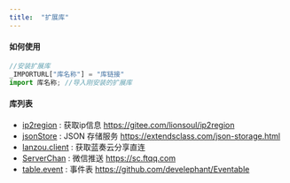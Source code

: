 ```yaml
---
title:  "扩展库"
---
```



#### 如何使用

```js
//安装扩展库
_IMPORTURL["库名称"] = "库链接"
import 库名称; //导入刚安装的扩展库
```

#### 库列表

- [ip2region](http://suiang.cn/aardio/lib/ip2region.tar.lzma) : 获取ip信息 https://gitee.com/lionsoul/ip2region
- [jsonStore](samples/jsonStore.html) : JSON 存储服务 https://extendsclass.com/json-storage.html
- [lanzou.client](samples/lanzou.html) : 获取蓝奏云分享直连
- [ServerChan](http://suiang.cn/aardio/lib/ServerChan.tar.lzma) : 微信推送 https://sc.ftqq.com
- [table.event](http://suiang.cn/aardio/lib/table.event.tar.lzma) : 事件表 https://github.com/develephant/Eventable

